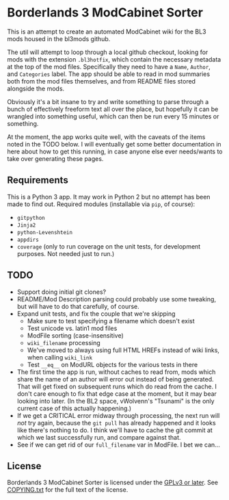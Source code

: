 Borderlands 3 ModCabinet Sorter
===============================

This is an attempt to create an automated ModCabinet wiki for the BL3
mods housed in the bl3mods github.

The util will attempt to loop through a local github checkout, looking for
mods with the extension `.bl3hotfix`, which contain the necessary metadata
at the top of the mod files.  Specifically they need to have a `Name`,
`Author`, and `Categories` label.  The app should be able to read in mod
summaries both from the mod files themselves, and from README files stored
alongside the mods.

Obviously it's a bit insane to try and write something to parse through a
bunch of effectively freeform text all over the place, but hopefully it
can be wrangled into something useful, which can then be run every 15
minutes or something.

At the moment, the app works quite well, with the caveats of the items
noted in the TODO below.  I will eventually get some better documentation
in here about how to get this running, in case anyone else ever needs/wants
to take over generating these pages.

Requirements
------------

This is a Python 3 app.  It may work in Python 2 but no attempt has been
made to find out.  Required modules (installable via `pip`, of course):

- `gitpython`
- `Jinja2`
- `python-Levenshtein`
- `appdirs`
- `coverage` (only to run coverage on the unit tests, for development
  purposes.  Not needed just to run.)

TODO
----

- Support doing initial git clones?
- README/Mod Description parsing could probably use some tweaking,
  but will have to do that carefully, of course.
- Expand unit tests, and fix the couple that we're skipping
  - Make sure to test specifying a filename which doesn't exist
  - Test unicode vs. latin1 mod files
  - ModFile sorting (case-insensitive)
  - `wiki_filename` processing
  - We've moved to always using full HTML HREFs instead of wiki
    links, when calling `wiki_link`
  - Test `__eq__` on ModURL objects for the various tests in there
- The first time the app is run, without caches to read from, mods
  which share the name of an author will error out instead of being
  generated.  That will get fixed on subsequent runs which do read
  from the cache.  I don't care enough to fix that edge case at the
  moment, but it may bear looking into later.  (In the BL2 space,
  vWolvenn's "Tsunami" is the only current case of this actually
  happening.)
- If we get a CRITICAL error midway through processing, the next run
  will *not* try again, because the `git pull` has already happened
  and it looks like there's nothing to do.  I think we'll have to
  cache the git commit at which we last successfully run, and compare
  against that.
- See if we can get rid of our `full_filename` var in ModFile.  I bet
  we can...

License
-------

Borderlands 3 ModCabinet Sorter is licensed under the
[GPLv3 or later](https://www.gnu.org/licenses/quick-guide-gplv3.html).
See [COPYING.txt](COPYING.txt) for the full text of the license.

